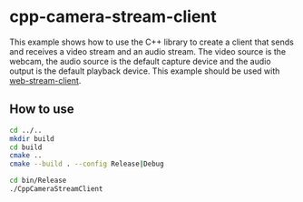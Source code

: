 # cpp-camera-stream-client

This example shows how to use the C++ library to create a client that sends and receives a video stream and an audio stream. 
The video source is the webcam, the audio source is the default capture device and the audio output is the default playback device. 
This example should be used with [web-stream-client](../web-stream-client).

## How to use

```bash
cd ../..
mkdir build
cd build
cmake ..
cmake --build . --config Release|Debug

cd bin/Release
./CppCameraStreamClient
```
